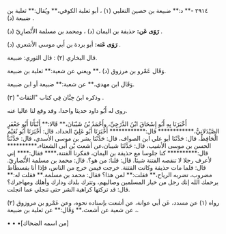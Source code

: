 ٢٩١٤ -** د:** ضبيعة بن حصين التغلبي (١) ، أبو ثعلبة الكوفي،** ويُقال:** ثعلبة بن ضبيعة (د) .

**رَوَى عَن:** حذيفة بن اليمان (د) ، ومحمد بن مسلمة الأَنْصارِيّ (د) .

**رَوَى عَنه:** أبو بردة بن أَبي موسى الأشعري (د) .

قال البخاري (٢) : قال الثوري: ضبيعة.

وَقَال عَمْرو بن مرزوق (د) ،** ويعني عن شعبة:** ثعلبة بن ضبيعة.

وَقَال ابن مهدي،** عن شعبة:** ضبيعة أو ابن ضبيعة.

وذكره ابنُ حِبَّان فِي كتاب "الثقات" (٣) .

روى له أَبُو داود حديثا واحدا، وقد وقع لنا عاليا عنه.

أَخْبَرَنَا بِهِ أَبُو إِسْحَاقَ ابْنُ الدَّرَجِيِّ، وأَحْمَدُ بْنُ شَيْبَانَ،** قَالا:** أَنْبَأَنَا أَبُو جَعْفَرٍ الصَّيْدَلانِيُّ،************ قال:************ أَخْبَرَنَا أَبُو عَلِيّ الحداد، قال: أَخْبَرَنَا أَبُو نُعَيْمٍ الْحَافِظُ، قال: حَدَّثَنَا أبو علي ابن الصواف، قال: حَدَّثَنَا بشر بن موسى الأسدي، قال: حَدَّثَنَا الحسن بن موسى الأشيب، قال: حَدَّثَنَا شيبان،عن أشعث بْن أَبي الشعثاء،********** قال:********** كنا جلوسا مع حذيفة بن اليمان، ففكرنا الفتنة،**** فقال:**** إني لأعرف رجلا لا تنقصه الفتنة شيئا. قال: قلنا: من هو؟. قال: محمد بن مسلمة الأَنْصارِيّ. قال: فلما مات حذيفة وكانت الفتنة. خرجت فيمن خرج من الناس، فإذا أنا بفسطاط مضروب، تضربه الرياح،** فقلت:** لمن هذا؟ فقال: محمد بن مسلمة.** فقلت له:** يرحمك الله إنك رجل من خيار المسلمين وصاليهم، وتترك بلدك ودارك وأهلك ومهاجرك؟ قال: قد تركتها كراهية الشر حتى تنجلي عما انجلت.

رواه (١) عن مسدد، عَن أبي عوانة، عن أشعث بإسناده نحوه، وعن عَمْرو بن مروزوق (٢) ، عن شعبة عن أشعث،** وَقَال:** عن ثعلبة بن ضبيعة.

• • •[من اسمه الضحاك]